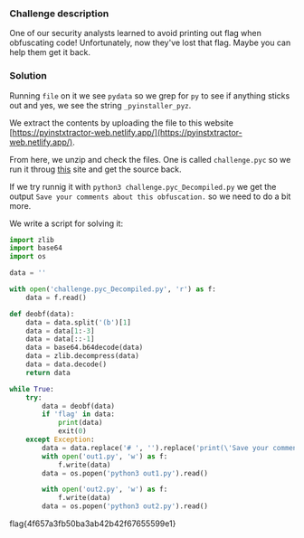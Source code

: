 ### Challenge description

One of our security analysts learned to avoid printing out flag when obfuscating code!
Unfortunately, now they've lost that flag.
Maybe you can help them get it back. 

### Solution

Running `file` on it we see `pydata` so we grep for `py` to see if anything sticks out and yes, we see the string `_pyinstaller_pyz`.

We extract the contents by uploading the file to this website [https://pyinstxtractor-web.netlify.app/](https://pyinstxtractor-web.netlify.app/).

From here, we unzip and check the files. One is called `challenge.pyc` so we run it throug [this](https://pylingual.io/view_chimera?identifier=f15db1b6113394fb88fb6abdde75c36ee1f26a156c58a84049e12c59c1152576) site and get the source back.

If we try runnig it with `python3 challenge.pyc_Decompiled.py` we get the output `Save your comments about this obfuscation.` so we need to do a bit more.

We write a script for solving it:
```python
import zlib
import base64
import os

data = ''

with open('challenge.pyc_Decompiled.py', 'r') as f:
	data = f.read()

def deobf(data):
	data = data.split('(b')[1]
	data = data[1:-3]
	data = data[::-1]
	data = base64.b64decode(data)
	data = zlib.decompress(data)
	data = data.decode()
	return data

while True:
	try:
		data = deobf(data)
		if 'flag' in data:
			print(data)
			exit(0)
	except Exception:
		data = data.replace('# ', '').replace('print(\'Save your comments about this obfuscation.\')', '')
		with open('out1.py', 'w') as f:
			f.write(data)
		data = os.popen('python3 out1.py').read()

		with open('out2.py', 'w') as f:
			f.write(data)
		data = os.popen('python3 out2.py').read()
```
flag{4f657a3fb50ba3ab42b42f67655599e1}
